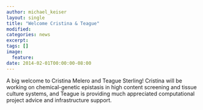 ```yaml
---
author: michael_keiser
layout: single
title: "Welcome Cristina & Teague"
modified:
categories: news
excerpt:
tags: []
image:
  feature:
date: 2014-02-01T00:00:00-08:00
---
```


A big welcome to Cristina Melero and Teague Sterling! Cristina will be working on chemical-genetic epistasis in high content screening and tissue culture systems, and Teague is providing much appreciated computational project advice and infrastructure support.